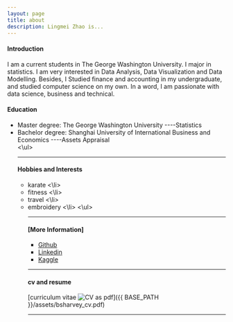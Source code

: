 ```yaml
---
layout: page
title: about
description: Lingmei Zhao is...
---
```


#### <a name="Introduction"></a>Introduction

I am a current students in The George Washington University. I major in statistics. I am very interested in Data Analysis, Data Visualization and Data Modelling. Besides, I Studied finance and accounting in my undergraduate, and studied computer science on my own. In a word, I am passionate with data science, business and technical.


#### <a name="Education"></a>Education
<ul>
     <li> Master degree: The George Washington University  ----Statistics</a></li>
    <li> Bachelor degree: Shanghai University of International Business and Economics  ----Assets Appraisal</a></li>
<\ul>

---

#### <a name="Hobbies and Interests"></a>Hobbies and Interests
<ul>
    <li> karate <\li>
    <li> fitness <\li>
    <li> travel <\li>
    <li> embroidery <\li>
<\ul>

---

#### [More Information]
<ul>
    <li><a href ="https://github.com/LingmeiZhao">Github</a></li>
    <li><a href ="https://www.linkedin.com/in/lingmeizhao">Linkedin</a></li>
    <li><a href ="https://www.kaggle.com/lingmeizhao">Kaggle</a></li>
</ul>

---
#### <a name="cvandresume"></a>cv and resume
[curriculum vitae ![CV as pdf](icons16/pdf-icon.png)]({{ BASE_PATH }}/assets/bsharvey_cv.pdf)

---



